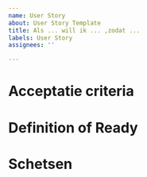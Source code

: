 ```yaml
---
name: User Story
about: User Story Template
title: Als ... will ik ... ,zodat ...
labels: User Story
assignees: ''

---
```


# Acceptatie criteria

# Definition of Ready

# Schetsen

[comment]: <Plaats je schermschetsen in de directory /.scrum/assets/ en verwijs hier naar de afbeelding. In MarkDown doe je dit met de volgende constructie: [label](url)>
